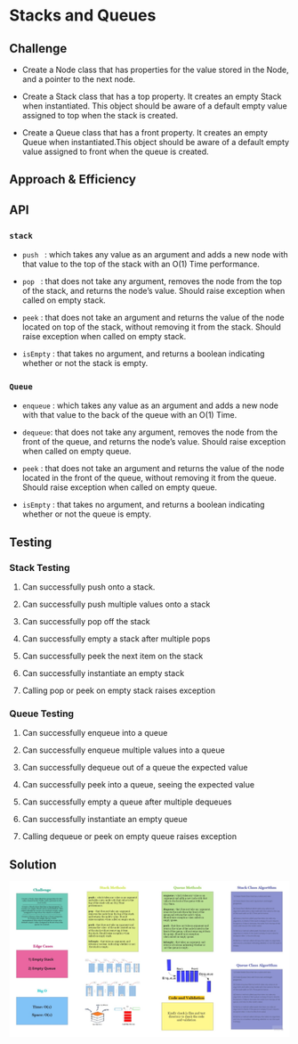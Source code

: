 # Stacks and Queues


## Challenge

* Create a Node class that has properties for the value stored in the Node, and a pointer to the next node.

* Create a Stack class that has a top property. It creates an empty Stack when instantiated. This object should be aware of a default empty value assigned to top when the stack is created.

* Create a Queue class that has a front property. It creates an empty Queue when instantiated.This object should be aware of a default empty value assigned to front when the queue is created.

## Approach & Efficiency




## API

### `stack`

* `push ` :  which takes any value as an argument and adds a new node with that value to the top of the stack with an O(1) Time performance.

* `pop ` : that does not take any argument, removes the node from the top of the stack, and returns the node’s value. Should raise exception when called on empty stack.

* `peek` : that does not take an argument and returns the value of the node located on top of the stack, without removing it from the stack.
Should raise exception when called on empty stack.

* `isEmpty` : that takes no argument, and returns a boolean indicating whether or not the stack is empty.


### `Queue` 

*  `enqueue` : which takes any value as an argument and adds a new node with that value to the back of the queue with an O(1) Time.

* `dequeue`:  that does not take any argument, removes the node from the front of the queue, and returns the node’s value.
Should raise exception when called on empty queue.

* `peek` : that does not take an argument and returns the value of the node located in the front of the queue, without removing it from the queue.
Should raise exception when called on empty queue.

* `isEmpty` : that takes no argument, and returns a boolean indicating whether or not the queue is empty.




## Testing

### Stack Testing
1) Can successfully push onto a stack.

2) Can successfully push multiple values onto a stack

3) Can successfully pop off the stack

4) Can successfully empty a stack after multiple pops

5) Can successfully peek the next item on the stack

6) Can successfully instantiate an empty stack

7) Calling pop or peek on empty stack raises exception

### Queue Testing

1) Can successfully enqueue into a queue

2) Can successfully enqueue multiple values into a queue

3) Can successfully dequeue out of a queue the expected value

4) Can successfully peek into a queue, seeing the expected value

5) Can successfully empty a queue after multiple dequeues

6) Can successfully instantiate an empty queue

7) Calling dequeue or peek on empty queue raises exception


## Solution

![](./img/s&q.jpg)


